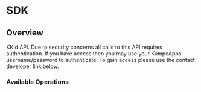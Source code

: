 # SDK

## Overview

KKid API. Due to security concerns all calls to this API requires authentication. If you have access then you may use your KumpeApps username/password to authenticate. To gain access please use the contact developer link below.

### Available Operations

